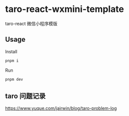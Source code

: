 # taro-react-wxmini-template

taro-react 微信小程序模版

## Usage

Install

```bash
pnpm i
```

Run

```bash
pnpm dev
```

## taro 问题记录

https://www.yuque.com/jairwin/blog/taro-problem-log
